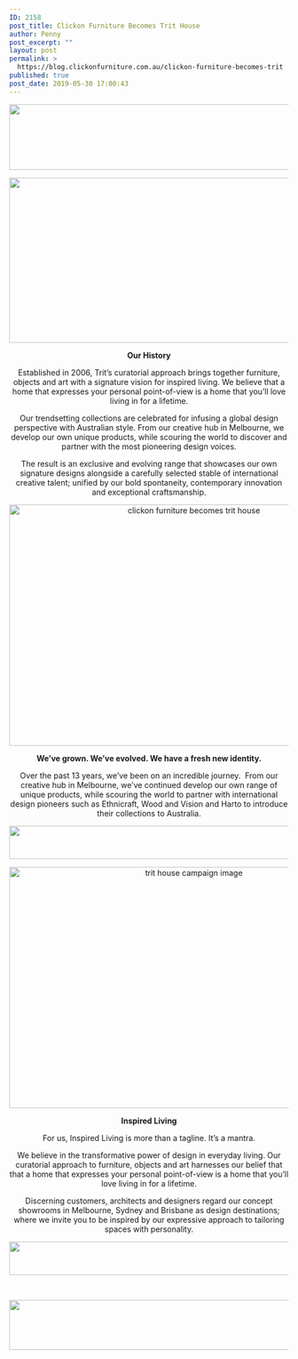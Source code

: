 ```yaml
---
ID: 2158
post_title: Clickon Furniture Becomes Trit House
author: Penny
post_excerpt: ""
layout: post
permalink: >
  https://blog.clickonfurniture.com.au/clickon-furniture-becomes-trit
published: true
post_date: 2019-05-30 17:00:43
---
```

<a href="https://www.trithouse.com.au"><img class="aligncenter size-large wp-image-2169" src="https://blog.clickonfurniture.com.au/wp-content/uploads/2019/05/WEARETRIT-10-1024x186.jpg" alt="" width="650" height="118" /></a>

<a href="https://www.trithouse.com.au/about-us"><img class="aligncenter size-large wp-image-2170" src="https://blog.clickonfurniture.com.au/wp-content/uploads/2019/05/WEARETRIT-04-1024x468.jpg" alt="" width="650" height="297" /></a>
<p style="text-align: center;"><strong>Our History</strong></p>
<p style="text-align: center;">Established in 2006, Trit’s curatorial approach brings together furniture, objects and art with a signature vision for inspired living. We believe that a home that expresses your personal point-of-view is a home that you’ll love living in for a lifetime.</p>
<p style="text-align: center;">Our trendsetting collections are celebrated for infusing a global design perspective with Australian style. From our creative hub in Melbourne, we develop our own unique products, while scouring the world to discover and partner with the most pioneering design voices.</p>
<p style="text-align: center;">The result is an exclusive and evolving range that showcases our own signature designs alongside a carefully selected stable of international creative talent; unified by our bold spontaneity, contemporary innovation and exceptional craftsmanship.</p>
<p style="text-align: center;"><a href="https://www.trithouse.com.au/brand/aytm"><img class="aligncenter wp-image-2160 size-large" src="https://blog.clickonfurniture.com.au/wp-content/uploads/2019/05/HMcjPnU-1024x683.jpeg" alt="clickon furniture becomes trit house" width="650" height="434" /></a></p>
<p style="text-align: center;"><strong>We’ve grown. We’ve evolved. We have a fresh new identity.</strong></p>
<p style="text-align: center;">Over the past 13 years, we’ve been on an incredible journey.  From our creative hub in Melbourne, we’ve continued develop our own range of unique products, while scouring the world to partner with international design pioneers such as Ethnicraft, Wood and Vision and Harto to introduce their collections to Australia.</p>
<p style="text-align: center;"><img class="aligncenter size-large wp-image-2175" src="https://blog.clickonfurniture.com.au/wp-content/uploads/2019/05/WEARETRIT-09-1024x95.jpg" alt="" width="650" height="60" /></p>
<p style="text-align: center;"><a href="https://www.trithouse.com.au/new"><img class="aligncenter wp-image-2161 size-large" src="https://blog.clickonfurniture.com.au/wp-content/uploads/2019/05/0HfK3H0-1024x683.jpeg" alt="trit house campaign image" width="650" height="434" /></a></p>
<p style="text-align: center;"><strong>Inspired Living</strong></p>
<p style="text-align: center;">For us, Inspired Living is more than a tagline. It’s a mantra.</p>
<p style="text-align: center;">We believe in the transformative power of design in everyday living. Our curatorial approach to furniture, objects and art harnesses our belief that that a home that expresses your personal point-of-view is a home that you’ll love living in for a lifetime.</p>
<p style="text-align: center;">Discerning customers, architects and designers regard our concept showrooms in Melbourne, Sydney and Brisbane as design destinations; where we invite you to be inspired by our expressive approach to tailoring spaces with personality.</p>
<p style="text-align: center;"><img class="aligncenter size-large wp-image-2171" src="https://blog.clickonfurniture.com.au/wp-content/uploads/2019/05/WEARETRIT-05-1024x95.jpg" alt="" width="650" height="60" /></p>
&nbsp;

<a href="http://www.trithouse.com.au"><img class="aligncenter size-large wp-image-2172" src="https://blog.clickonfurniture.com.au/wp-content/uploads/2019/05/WEARETRIT-06-1024x142.jpg" alt="" width="650" height="90" /></a>

&nbsp;